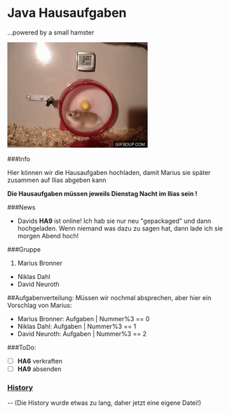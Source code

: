 # Java Hausaufgaben
...powered by a small hamster

![small hamster](smha.gif)

###Info

Hier können wir die Hausaufgaben hochladen, damit 
Marius sie später zusammen auf Ilias abgeben kann

__Die Hausaufgaben müssen jeweils Dienstag Nacht im Ilias sein !__

###News

- Davids __HA9__ ist online! Ich hab sie nur neu "gepackaged" und dann hochgeladen. Wenn niemand was dazu zu sagen hat, dann lade ich sie morgen Abend hoch!

###Gruppe

1. Marius Bronner
* Niklas Dahl
* David Neuroth

##Aufgabenverteilung:
Müssen wir nochmal absprechen, aber hier ein Vorschlag von Marius:   
* Marius Bronner: Aufgaben | Nummer%3 == 0   
* Niklas Dahl: Aufgaben | Nummer%3 == 1   
* David Neuroth: Aufgaben | Nummer%3 == 2   

###ToDo:
- [ ] __HA6__ verkraften
- [ ] __HA9__ absenden

### [History](History.md)
-- (Die History wurde etwas zu lang, daher jetzt eine eigene Datei!)
